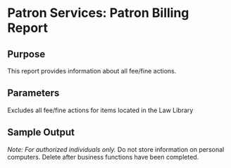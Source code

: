 # Patron Services: Patron Billing Report 

## Purpose
This report provides information about all fee/fine actions. 

## Parameters
Excludes all fee/fine actions for items located in the Law Library

## Sample Output
*Note: For authorized individuals only.*
Do not store information on personal computers. Delete after business functions have been completed. 
